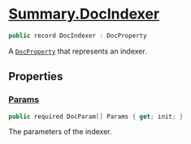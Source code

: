 # [Summary.DocIndexer](../src/Core/DocIndexer.cs#L6)
```cs
public record DocIndexer : DocProperty
```

A [`DocProperty`](./Summary.DocProperty.md) that represents an indexer.

## Properties
### [Params](../src/Core/DocIndexer.cs#L11)
```cs
public required DocParam[] Params { get; init; }
```

The parameters of the indexer.

